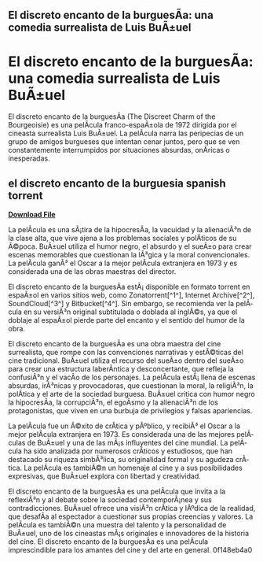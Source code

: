 ## El discreto encanto de la burguesÃ­a: una comedia surrealista de Luis BuÃ±uel

  
# El discreto encanto de la burguesÃ­a: una comedia surrealista de Luis BuÃ±uel
 
El discreto encanto de la burguesÃ­a (The Discreet Charm of the Bourgeoisie) es una pelÃ­cula franco-espaÃ±ola de 1972 dirigida por el cineasta surrealista Luis BuÃ±uel. La pelÃ­cula narra las peripecias de un grupo de amigos burgueses que intentan cenar juntos, pero que se ven constantemente interrumpidos por situaciones absurdas, onÃ­ricas o inesperadas.
 
## el discreto encanto de la burguesia spanish torrent


[**Download File**](https://www.google.com/url?q=https%3A%2F%2Furlgoal.com%2F2tKWwg&sa=D&sntz=1&usg=AOvVaw1vhiqGCnHamAxaQtlanuIW)

 
La pelÃ­cula es una sÃ¡tira de la hipocresÃ­a, la vacuidad y la alienaciÃ³n de la clase alta, que vive ajena a los problemas sociales y polÃ­ticos de su Ã©poca. BuÃ±uel utiliza el humor negro, el absurdo y el sueÃ±o para crear escenas memorables que cuestionan la lÃ³gica y la moral convencionales. La pelÃ­cula ganÃ³ el Oscar a la mejor pelÃ­cula extranjera en 1973 y es considerada una de las obras maestras del director.
 
El discreto encanto de la burguesÃ­a estÃ¡ disponible en formato torrent en espaÃ±ol en varios sitios web, como Zonatorrent[^1^], Internet Archive[^2^], SoundCloud[^3^] y Bitbucket[^4^]. Sin embargo, se recomienda ver la pelÃ­cula en su versiÃ³n original subtitulada o doblada al inglÃ©s, ya que el doblaje al espaÃ±ol pierde parte del encanto y el sentido del humor de la obra.
  
El discreto encanto de la burguesÃ­a es una obra maestra del cine surrealista, que rompe con las convenciones narrativas y estÃ©ticas del cine tradicional. BuÃ±uel utiliza el recurso del sueÃ±o dentro del sueÃ±o para crear una estructura laberÃ­ntica y desconcertante, que refleja la confusiÃ³n y el vacÃ­o de los personajes. La pelÃ­cula estÃ¡ llena de escenas absurdas, irÃ³nicas y provocadoras, que cuestionan la moral, la religiÃ³n, la polÃ­tica y el arte de la sociedad burguesa. BuÃ±uel critica con humor negro la hipocresÃ­a, la corrupciÃ³n, el egoÃ­smo y la alienaciÃ³n de los protagonistas, que viven en una burbuja de privilegios y falsas apariencias.
 
La pelÃ­cula fue un Ã©xito de crÃ­tica y pÃºblico, y recibiÃ³ el Oscar a la mejor pelÃ­cula extranjera en 1973. Es considerada una de las mejores pelÃ­culas de BuÃ±uel y una de las mÃ¡s influyentes del cine mundial. La pelÃ­cula ha sido analizada por numerosos crÃ­ticos y estudiosos, que han destacado su riqueza simbÃ³lica, su originalidad formal y su agudeza crÃ­tica. La pelÃ­cula es tambiÃ©n un homenaje al cine y a sus posibilidades expresivas, que BuÃ±uel explora con libertad y creatividad.
  
El discreto encanto de la burguesÃ­a es una pelÃ­cula que invita a la reflexiÃ³n y al debate sobre la sociedad contemporÃ¡nea y sus contradicciones. BuÃ±uel ofrece una visiÃ³n crÃ­tica y lÃºdica de la realidad, que desafÃ­a al espectador a cuestionar sus propias creencias y valores. La pelÃ­cula es tambiÃ©n una muestra del talento y la personalidad de BuÃ±uel, uno de los cineastas mÃ¡s originales e innovadores de la historia del cine. El discreto encanto de la burguesÃ­a es una pelÃ­cula imprescindible para los amantes del cine y del arte en general.
 0f148eb4a0

